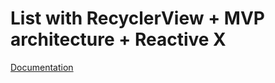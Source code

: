 # List with RecyclerView + MVP architecture + Reactive X

[Documentation](https://medium.com/@anggara.dwikuntoro/building-a-dynamic-list-with-recyclerview-using-mvp-architecture-and-reactive-x-in-android-932de15b60b0)

